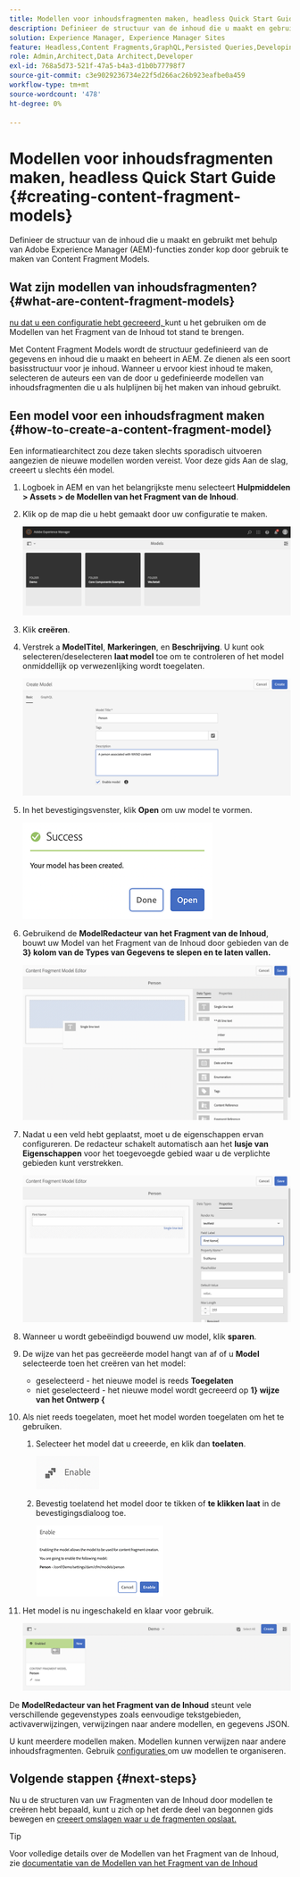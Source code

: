 ```yaml
---
title: Modellen voor inhoudsfragmenten maken, headless Quick Start Guide
description: Definieer de structuur van de inhoud die u maakt en gebruikt met behulp van Adobe Experience Manager (AEM)-functies zonder kop door gebruik te maken van Content Fragment Models.
solution: Experience Manager, Experience Manager Sites
feature: Headless,Content Fragments,GraphQL,Persisted Queries,Developing
role: Admin,Architect,Data Architect,Developer
exl-id: 768a5d73-521f-47a5-b4a3-d1b0b77798f7
source-git-commit: c3e9029236734e22f5d266ac26b923eafbe0a459
workflow-type: tm+mt
source-wordcount: '478'
ht-degree: 0%

---
```


# Modellen voor inhoudsfragmenten maken, headless Quick Start Guide {#creating-content-fragment-models}

Definieer de structuur van de inhoud die u maakt en gebruikt met behulp van Adobe Experience Manager (AEM)-functies zonder kop door gebruik te maken van Content Fragment Models.

## Wat zijn modellen van inhoudsfragmenten? {#what-are-content-fragment-models}

[ nu dat u een configuratie hebt gecreeerd, ](create-configuration.md) kunt u het gebruiken om de Modellen van het Fragment van de Inhoud tot stand te brengen.

Met Content Fragment Models wordt de structuur gedefinieerd van de gegevens en inhoud die u maakt en beheert in AEM. Ze dienen als een soort basisstructuur voor je inhoud. Wanneer u ervoor kiest inhoud te maken, selecteren de auteurs een van de door u gedefinieerde modellen van inhoudsfragmenten die u als hulplijnen bij het maken van inhoud gebruikt.

## Een model voor een inhoudsfragment maken {#how-to-create-a-content-fragment-model}

Een informatiearchitect zou deze taken slechts sporadisch uitvoeren aangezien de nieuwe modellen worden vereist. Voor deze gids Aan de slag, creeert u slechts één model.

1. Logboek in AEM en van het belangrijkste menu selecteert **Hulpmiddelen > Assets > de Modellen van het Fragment van de Inhoud**.
1. Klik op de map die u hebt gemaakt door uw configuratie te maken.

   ![ de modellenomslag ](assets/models-folder.png)
1. Klik **creëren**.
1. Verstrek a **ModelTitel**, **Markeringen**, en **Beschrijving**. U kunt ook selecteren/deselecteren **laat model** toe om te controleren of het model onmiddellijk op verwezenlijking wordt toegelaten.

   ![ creeer een model ](assets/models-create.png)
1. In het bevestigingsvenster, klik **Open** om uw model te vormen.

   ![ Bevestigingsvenster ](assets/models-confirmation.png)
1. Gebruikend de **ModelRedacteur van het Fragment van de Inhoud**, bouwt uw Model van het Fragment van de Inhoud door gebieden van de **3&rbrace; kolom van de Types van Gegevens te slepen en te laten vallen.**

   ![ belemmering en dalingsgebieden ](assets/models-drag-and-drop.png)

1. Nadat u een veld hebt geplaatst, moet u de eigenschappen ervan configureren. De redacteur schakelt automatisch aan het **lusje van Eigenschappen** voor het toegevoegde gebied waar u de verplichte gebieden kunt verstrekken.

   ![ vorm eigenschappen ](assets/models-configure-properties.png)
1. Wanneer u wordt gebeëindigd bouwend uw model, klik **sparen**.

1. De wijze van het pas gecreëerde model hangt van af of u **Model** selecteerde toen het creëren van het model:
   * geselecteerd - het nieuwe model is reeds **Toegelaten**
   * niet geselecteerd - het nieuwe model wordt gecreeerd op **1&rbrace; wijze van het Ontwerp &lbrace;**

1. Als niet reeds toegelaten, moet het model **&#x200B;**&#x200B;worden toegelaten om het te gebruiken.
   1. Selecteer het model dat u creeerde, en klik dan **toelaten**.

      ![ toelatend het model ](assets/models-enable.png)
   1. Bevestig toelatend het model door te tikken of **te klikken laat** in de bevestigingsdialoog toe.

      ![ toelatend bevestigingsdialoog ](assets/models-enabling.png)
1. Het model is nu ingeschakeld en klaar voor gebruik.

   ![ toegelaten Model ](assets/models-enabled.png)

De **ModelRedacteur van het Fragment van de Inhoud** steunt vele verschillende gegevenstypes zoals eenvoudige tekstgebieden, activaverwijzingen, verwijzingen naar andere modellen, en gegevens JSON.

U kunt meerdere modellen maken. Modellen kunnen verwijzen naar andere inhoudsfragmenten. Gebruik [ configuraties ](create-configuration.md) om uw modellen te organiseren.

## Volgende stappen {#next-steps}

Nu u de structuren van uw Fragmenten van de Inhoud door modellen te creëren hebt bepaald, kunt u zich op het derde deel van begonnen gids bewegen en [ creeert omslagen waar u de fragmenten opslaat.](create-assets-folder.md)

>[!TIP]
>
>Voor volledige details over de Modellen van het Fragment van de Inhoud, zie [ documentatie van de Modellen van het Fragment van de Inhoud ](/help/assets/content-fragments/content-fragments-models.md)
